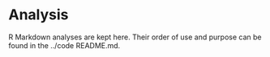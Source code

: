 # Analysis

R Markdown analyses are kept here. Their order of use and purpose can be found in the ../code README.md. 